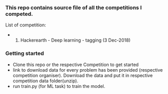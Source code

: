 ### This repo contains source file of all the competitions I competed.
List of competition:
- 1. Hackerearth - Deep learning - tagging (3 Dec-2018)


### Getting started

- Clone this repo or the respective Competition to get started
- link to download data for every problem has been provided (respective competition organiser). Download the data and put it in respective competition data folder(unzip).
- run train.py (for ML task) to  train the model.

